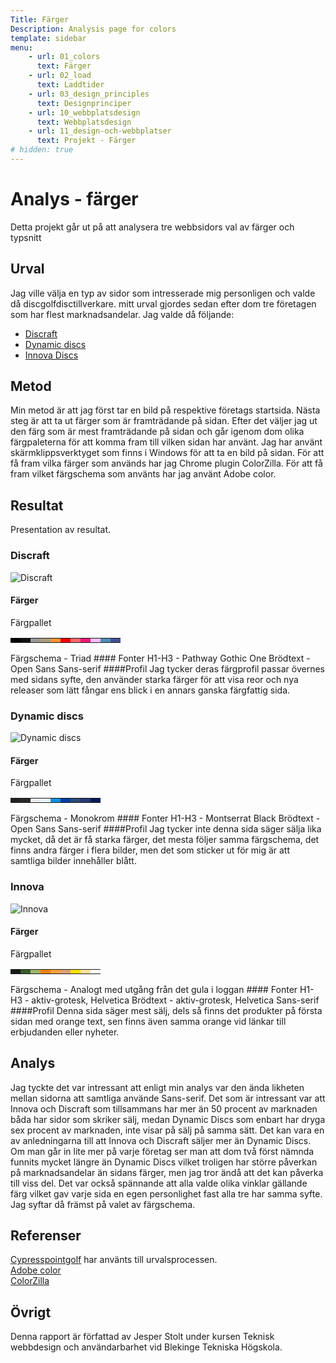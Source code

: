 ```yaml
---
Title: Färger
Description: Analysis page for colors
template: sidebar
menu:
    - url: 01_colors
      text: Färger
    - url: 02_load
      text: Laddtider
    - url: 03_design_principles
      text: Designprinciper
    - url: 10_webbplatsdesign
      text: Webbplatsdesign
    - url: 11_design-och-webbplatser
      text: Projekt - Färger
# hidden: true
---
```


Analys - färger
==================

Detta projekt går ut på att analysera tre webbsidors val av färger och typsnitt

Urval
-----------------------

Jag ville välja en typ av sidor som intresserade mig personligen och valde då discgolfdisctillverkare. mitt urval gjordes sedan efter dom tre företagen som har flest marknadsandelar.
Jag valde då följande:
* [Discraft](https://www.discraft.com/)
* [Dynamic discs](https://www.dynamicdiscs.com/)
* [Innova Discs](https://www.innovastore.net/)

Metod
-----------------------

Min metod är att jag först tar en bild på respektive företags startsida. Nästa steg är att ta ut färger som är framträdande på sidan. Efter det väljer jag ut den färg som är mest framträdande på sidan och går igenom dom olika färgpaleterna för att komma fram till vilken sidan har använt.
Jag har använt skärmklippsverktyget som finns i Windows för att ta en bild på sidan. För att få fram vilka färger som används har jag Chrome plugin ColorZilla. För att få fram vilket färgschema som använts har jag använt Adobe color.

Resultat
-----------------------

Presentation av resultat.
### Discraft
![Discraft](../assets/img/discraft.jpg)

#### Färger
Färgpallet
<table class="color-pallette">
<tr>
<td class="color-square" style="background-color: #000">
<td class="color-square" style="background-color: #121212">
<td class="color-square" style="background-color: #999898">
<td class="color-square" style="background-color: #AB9B7A">
<td class="color-square" style="background-color: #FE9232">
<td class="color-square" style="background-color: #F60100">
<td class="color-square" style="background-color: #F9686D">
<td class="color-square" style="background-color: #E91A75">
<td class="color-square" style="background-color: #FCBDFC">
<td class="color-square" style="background-color: #508BB6">
<td class="color-square" style="background-color: #3F5296">
</tr>
</table>
Färgschema - Triad
#### Fonter
H1-H3 - Pathway Gothic One
Brödtext - Open Sans
Sans-serif
####Profil
Jag tycker deras färgprofil passar övernes med sidans syfte, den använder starka färger för att visa reor och nya releaser som lätt fångar ens blick i en annars ganska färgfattig sida.

### Dynamic discs
![Dynamic discs](../assets/img/dynamicdiscs.jpg)

#### Färger
Färgpallet
<table class="color-pallette">
<tr>
<td class="color-square" style="background-color: #222222">
<td class="color-square" style="background-color: #282828">
<td class="color-square" style="background-color: #EEEEEE">
<td class="color-square" style="background-color: #E8F6FF">
<td class="color-square" style="background-color: #178DDB">
<td class="color-square" style="background-color: #003CA0">
<td class="color-square" style="background-color: #2B4B74">
<td class="color-square" style="background-color: #283776">
<td class="color-square" style="background-color: #011C52">
</tr>
</table>
Färgschema - Monokrom
#### Fonter
H1-H3 - Montserrat Black
Brödtext - Open Sans
Sans-serif
####Profil
Jag tycker inte denna sida säger sälja lika mycket, då det är få starka färger, det mesta följer samma färgschema, det finns andra färger i flera bilder, men det som sticker ut för mig är att samtliga bilder innehåller blått.

### Innova
![Innova](../assets/img/innovadiscs.jpg)

#### Färger
Färgpallet
<table class="color-pallette">
<tr>
<td class="color-square" style="background-color: #141817">
<td class="color-square" style="background-color: #395D2E">
<td class="color-square" style="background-color: #9FB56B">
<td class="color-square" style="background-color: #F0820B">
<td class="color-square" style="background-color: #F59F42">
<td class="color-square" style="background-color: #DDA071">
<td class="color-square" style="background-color: #FEE100">
<td class="color-square" style="background-color: #FDE19E">
<td class="color-square" style="background-color: #FFF">
</tr>
</table>
Färgschema - Analogt med utgång från det gula i loggan
#### Fonter
H1-H3 - aktiv-grotesk, Helvetica
Brödtext - aktiv-grotesk, Helvetica
Sans-serif
####Profil
Denna sida säger mest sälj, dels så finns det produkter på första sidan med orange text, sen finns även samma orange vid länkar till erbjudanden eller nyheter.


Analys
-----------------------

Jag tyckte det var intressant att enligt min analys var den ända likheten mellan sidorna att samtliga använde Sans-serif. Det som är intressant var att Innova och Discraft som tillsammans har mer än 50 procent av marknaden båda har sidor som skriker sälj, medan Dynamic Discs som enbart har dryga sex procent av marknaden, inte visar på sälj på samma sätt. Det kan vara en av anledningarna till att Innova och Discraft säljer mer än Dynamic Discs. Om man går in lite mer på varje företag ser man att dom två först nämnda funnits mycket längre än Dynamic Discs vilket troligen har större påverkan på marknadsandelar än sidans färger, men jag tror ändå att det kan påverka till viss del. Det var också spännande att alla valde olika vinklar gällande färg vilket gav varje sida en egen personlighet fast alla tre har samma syfte. Jag syftar då främst på valet av färgschema.

Referenser
-----------------------

[Cypresspointgolf](https://www.cypresspointgolf.com/best-disc-golf-brand/) har använts till urvalsprocessen.  
[Adobe color](https://color.adobe.com/sv/create/color-wheel)  
[ColorZilla](https://www.colorzilla.com/)


Övrigt
-----------------------

Denna rapport är författad av Jesper Stolt under kursen Teknisk webbdesign och användarbarhet vid Blekinge Tekniska Högskola.
